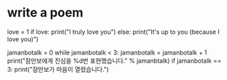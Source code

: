 # write a poem
love = 1
  if love:
    print("I truly love you")
  else:
    print("It's up to you (because I love you)")
   
jamanbotalk = 0
  while jamanbotalk < 3:
    jamanbotalk = jamanbotalk + 1
    print("잠만보에게 진심을 %d번 표현했습니다." % jamanbtalk)
    if jamanbotalk == 3:
      print("잠만보가 마음이 열렸습니다.")
    
